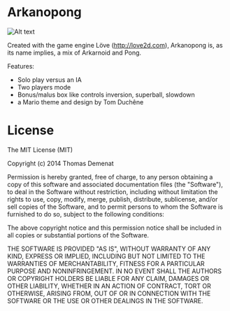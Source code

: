 # Arkanopong

![Alt text](/../screenshot/img/Arkanopong_preview.png?raw=true "Arkanopong preview")

Created with the game engine Löve (http://love2d.com), Arkanopong is, as its name implies, a mix of Arkarnoid and Pong.

Features:
- Solo play versus an IA
- Two players mode
- Bonus/malus box like controls inversion, superball, slowdown
- a Mario theme and design by Tom Duchêne

# License

The MIT License (MIT)

Copyright (c) 2014 Thomas Demenat

Permission is hereby granted, free of charge, to any person obtaining a copy of
this software and associated documentation files (the "Software"), to deal in
the Software without restriction, including without limitation the rights to
use, copy, modify, merge, publish, distribute, sublicense, and/or sell copies of
the Software, and to permit persons to whom the Software is furnished to do so,
subject to the following conditions:

The above copyright notice and this permission notice shall be included in all
copies or substantial portions of the Software.

THE SOFTWARE IS PROVIDED "AS IS", WITHOUT WARRANTY OF ANY KIND, EXPRESS OR
IMPLIED, INCLUDING BUT NOT LIMITED TO THE WARRANTIES OF MERCHANTABILITY, FITNESS
FOR A PARTICULAR PURPOSE AND NONINFRINGEMENT. IN NO EVENT SHALL THE AUTHORS OR
COPYRIGHT HOLDERS BE LIABLE FOR ANY CLAIM, DAMAGES OR OTHER LIABILITY, WHETHER
IN AN ACTION OF CONTRACT, TORT OR OTHERWISE, ARISING FROM, OUT OF OR IN
CONNECTION WITH THE SOFTWARE OR THE USE OR OTHER DEALINGS IN THE SOFTWARE.
